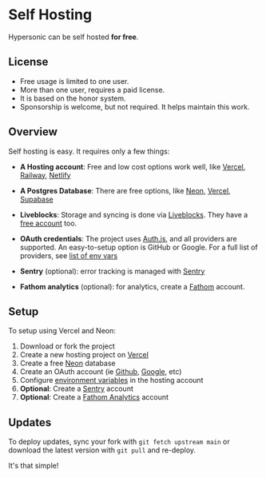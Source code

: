 # Self Hosting

Hypersonic can be self hosted **for free**.

## License

- Free usage is limited to one user.
- More than one user, requires a paid license.
- It is based on the honor system.
- Sponsorship is welcome, but not required. It helps maintain this work.

## Overview

Self hosting is easy. It requires only a few things:

- **A Hosting account**: Free and low cost options work well, like [Vercel](https://vercel.com), [Railway](https://railway.app), [Netlify](https://www.netlify.com)
- **A Postgres Database**: There are free options, like [Neon](https://neon.tech), [Vercel](https://vercel.com), [Supabase](https://supabase.com)
- **Liveblocks**: Storage and syncing is done via [Liveblocks](https://liveblocks.io). They have a [free account](https://liveblocks.io/pricing) too.

- **OAuth credentials**: The project uses [Auth.js](https://authjs.dev), and all providers are supported. An easy-to-setup option is GitHub or Google. For a full list of providers, see [list of env vars](https://github.com/joshnuss/auth-env#supported-providers)
- **Sentry** (optional): error tracking is managed with [Sentry](https://sentry.io)
- **Fathom analytics** (optional): for analytics, create a [Fathom](https://usefathom.com) account.

## Setup

To setup using Vercel and Neon:

1. Download or fork the project
2. Create a new hosting project on [Vercel](https://vercel.com/dashboard)
3. Create a free [Neon](https://neon.tech) database
4. Create an OAuth account (ie [Github](https://github.com/settings/applications/new), [Google](https://support.google.com/cloud/answer/6158849?hl=en), etc)
5. Configure [environment variables](/.env.example) in the hosting account
6. **Optional**: Create a [Sentry](https://sentry.io) account
7. **Optional**: Create a [Fathom Analytics](https://usefathom.com) account

## Updates

To deploy updates, sync your fork with `git fetch upstream main` or download the latest version with `git pull` and re-deploy.

It's that simple!
